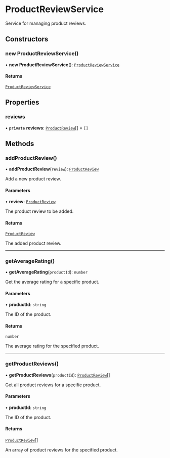 # ProductReviewService

Service for managing product reviews.

## Constructors

### new ProductReviewService()

• **new ProductReviewService**(): [`ProductReviewService`](ProductReviewService.md)

#### Returns

[`ProductReviewService`](ProductReviewService.md)

## Properties

### reviews

• **`private`** **reviews**: [`ProductReview`](../interfaces/ProductReview.md)[] = `[]`

## Methods

### addProductReview()

• **addProductReview**(`review`): [`ProductReview`](../interfaces/ProductReview.md)

Add a new product review.

#### Parameters

• **review**: [`ProductReview`](../interfaces/ProductReview.md)

The product review to be added.

#### Returns

[`ProductReview`](../interfaces/ProductReview.md)

The added product review.

***

### getAverageRating()

• **getAverageRating**(`productId`): `number`

Get the average rating for a specific product.

#### Parameters

• **productId**: `string`

The ID of the product.

#### Returns

`number`

The average rating for the specified product.

***

### getProductReviews()

• **getProductReviews**(`productId`): [`ProductReview`](../interfaces/ProductReview.md)[]

Get all product reviews for a specific product.

#### Parameters

• **productId**: `string`

The ID of the product.

#### Returns

[`ProductReview`](../interfaces/ProductReview.md)[]

An array of product reviews for the specified product.
